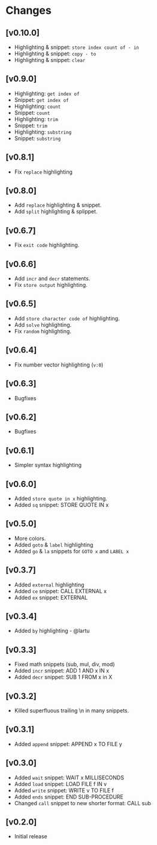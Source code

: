# Changes

## [v0.10.0]
- Highlighting & snippet: `store index count of - in`
- Highlighting & snippet: `copy - to`
- Highlighting & snippet: `clear`

## [v0.9.0]
- Highlighting: `get index of`
- Snippet: `get index of`
- Highlighting: `count`
- Snippet: `count`
- Highlighting: `trim`
- Snippet: `trim`
- Highlighting: `substring`
- Snippet: `substring`

## [v0.8.1]
- Fix `replace` highlighting

## [v0.8.0]
- Add `replace` highlighting & snippet.
- Add `split` highlighting & splippet.

## [v0.6.7]
- Fix `exit code` highlighting.

## [v0.6.6]
- Add `incr` and `decr` statements.
- Fix `store output` highlighting.

## [v0.6.5]
- Add `store character code of` highlighting.
- Add `solve` highlighting.
- Fix `random` highlighting.

## [v0.6.4]
- Fix number vector highlighting (`v:0`)

## [v0.6.3]
- Bugfixes

## [v0.6.2]
- Bugfixes

## [v0.6.1]
- Simpler syntax highlighting

## [v0.6.0]
- Added `store quote in x` highlighting.
- Added `sq` snippet: STORE QUOTE IN x

## [v0.5.0]
- More colors.
- Added `goto` & `label` highlighting
- Added `go` & `la` snippets for `GOTO x` and `LABEL x`

## [v0.3.7]
- Added `external` highlighting
- Added `ce` snippet: CALL EXTERNAL x
- Added `ex` snippet: EXTERNAL

## [v0.3.4]
- Added `by` highlighting - @lartu

## [v0.3.3]
- Fixed math snippets (sub, mul, div, mod)
- Added `incr` snippet: ADD 1 AND x IN x
- Added `decr` snippet: SUB 1 FROM x in X

## [v0.3.2]
- Killed superfluous trailing \n in many snippets.

## [v0.3.1]
- Added `append` snippet: APPEND x TO FILE y

## [v0.3.0]
- Added `wait` snippet: WAIT x MILLISECONDS
- Added `load` snippet: LOAD FILE f IN v
- Added `write` snippet: WRITE v TO FILE f
- Added `ends` snippet: END SUB-PROCEDURE
- Changed `call` snippet to new shorter format: CALL sub

## [v0.2.0]
- Initial release
